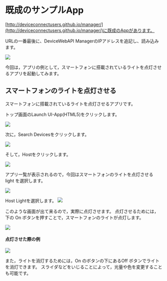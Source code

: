 # 既成のサンプルApp

[http://deviceconnectusers.github.io/manager/](http://deviceconnectusers.github.io/manager/)に既成のAppがあります。

URLの一番最後に、DeviceWebAPI ManagerのIPアドレスを追記し、読み込みます。

![](./img/webapp001.png)

今回は，アプリの例として，スマートフォンに搭載されているライトを点灯させるアプリを起動してみます。

## スマートフォンのライトを点灯させる
スマートフォンに搭載されているライトを点灯させるアプリです。

トップ画面のLaunch UI-App(HTML5)をクリックします。

![](./img/light01.png)

次に，Search Devicesをクリックします。

![](./img/light02.png)

そして，Hostをクリックします。

![](./img/light03.png)

アプリ一覧が表示されるので，今回はスマートフォンのライトを点灯させる light を選択します。

![](./img/light04.png)

Host Lightを選択します。
![](./img/light05.png)

このような画面が出て来るので，実際に点灯させます。
点灯させるためには，下の On ボタンを押すことで，スマートフォンのライトが点灯します。

![](./img/light06.png)

#### 点灯させた際の例

![](./img/light06.png)

また，ライトを消灯するためには，On のボタンの下にあるOff ボタンでライトを消灯できます。 スライダなどをいじることによって，光量や色を変更することも可能です。

